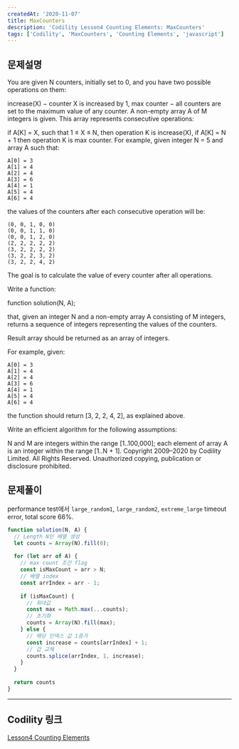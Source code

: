 ```yaml
---
createdAt: '2020-11-07'
title: MaxCounters
description: 'Codility Lesson4 Counting Elements: MaxCounters'
tags: ['Codility', 'MaxCounters', 'Counting Elements', 'javascript']
---
```


## 문제설명
You are given N counters, initially set to 0, and you have two possible operations on them:

increase(X) − counter X is increased by 1,
max counter − all counters are set to the maximum value of any counter.
A non-empty array A of M integers is given. This array represents consecutive operations:

if A[K] = X, such that 1 ≤ X ≤ N, then operation K is increase(X),
if A[K] = N + 1 then operation K is max counter.
For example, given integer N = 5 and array A such that:

    A[0] = 3
    A[1] = 4
    A[2] = 4
    A[3] = 6
    A[4] = 1
    A[5] = 4
    A[6] = 4
the values of the counters after each consecutive operation will be:

    (0, 0, 1, 0, 0)
    (0, 0, 1, 1, 0)
    (0, 0, 1, 2, 0)
    (2, 2, 2, 2, 2)
    (3, 2, 2, 2, 2)
    (3, 2, 2, 3, 2)
    (3, 2, 2, 4, 2)
The goal is to calculate the value of every counter after all operations.

Write a function:

function solution(N, A);

that, given an integer N and a non-empty array A consisting of M integers, returns a sequence of integers representing the values of the counters.

Result array should be returned as an array of integers.

For example, given:

    A[0] = 3
    A[1] = 4
    A[2] = 4
    A[3] = 6
    A[4] = 1
    A[5] = 4
    A[6] = 4
the function should return [3, 2, 2, 4, 2], as explained above.

Write an efficient algorithm for the following assumptions:

N and M are integers within the range [1..100,000];
each element of array A is an integer within the range [1..N + 1].
Copyright 2009–2020 by Codility Limited. All Rights Reserved. Unauthorized copying, publication or disclosure prohibited.

## 문제풀이

performance test에서 `large_random1`, `large_random2`, `extreme_large` timeout error, total score 66%.

```javascript
function solution(N, A) {
  // Length N인 배열 생성
  let counts = Array(N).fill(0);
  
  for (let arr of A) {
    // max count 조건 flag
    const isMaxCount = arr > N;
    // 배열 index
    const arrIndex = arr - 1;
    
    if (isMaxCount) {
      // 최대값 
      const max = Math.max(...counts);
      // 초기화
      counts = Array(N).fill(max);
    } else {
      // 해당 인덱스 값 1증가
      const increase = counts[arrIndex] + 1;
      // 갑 교체
      counts.splice(arrIndex, 1, increase);
    }
  }
  
  return counts
}
```  

---

## Codility 링크
<a href="https://app.codility.com/programmers/lessons/4-counting_elements/" target="_blank">Lesson4 Counting Elements</a>
